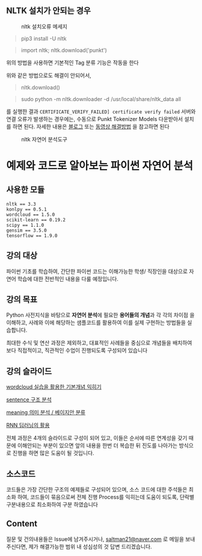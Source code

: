 
## NLTK 설치가 안되는 경우

<figure class="align-left">
  <img src="/i.stack.imgur.com/0F2k3.png" alt="">
  <figcaption>nltk 설치오류 메세지</figcaption>
</figure>


>  pip3 install -U nltk 

> import nltk; nltk.download('punkt')

위의 방법을 사용하면 기본적인 Tag 분류 기능은 작동을 한다

위와 같은 방법으로도 해결이 안되어서, 

> nltk.download()

> sudo python -m nltk.downloader -d /usr/local/share/nltk_data all

를 실행한 결과 `CERTIFICATE_VERIFY_FAILED] certificate verify failed` 서버와 연결 오류가 발생하는 경우에는, 수동으로 Punkt Tokenizer Models 다운받아서 설치를 하면 된다. 자세한 내용은 [블로그](http://pubdata.tistory.com/154) 또는 [동영상 해결방법](https://programmers.co.kr/learn/courses/21/lessons/946) 을 참고하면 된다




<figure class="align-left">
  <img src="https://static1.squarespace.com/static/538cea80e4b00f1fad490c1b/54668a77e4b00fb778d22a34/54668d8ae4b00fb778d2859c/1416007413413/NLTK.png" alt="">
  <figcaption>nltk 자연어 분석도구</figcaption>
</figure>


# 예제와 코드로 알아보는 파이썬 자연어 분석


## 사용한 모듈

    nltk == 3.3
    konlpy == 0.5.1
    wordcloud == 1.5.0
    scikit-learn == 0.19.2
    scipy == 1.1.0
    gensim == 3.5.0
    tensorflow == 1.9.0



## 강의 대상

파이썬 기초를 학습하여, 간단한 파이썬 코드는 이해가능한 학생/ 직장인을 대상으로 자연어 학습에 대한 전반적인 내용을 다룰 예정입니다.


## 강의 목표

Python 사전지식을 바탕으로 **자연어 분석**에 필요한 **용어들의 개념**과 각 각의 차이점 을 이해하고, 사례와 이에 해당하는 샘플코드를 활용하여 이를 실제 구현하는 방법들을 실습합니다.

최대한 수식 및 연산 과정은 제외하고, 대표적인 사례들을 중심으로 개념들을 배치하여 보다 직접적이고, 직관적인 수업이 진행되도록 구성되어 있습니다


## 강의 슬라이드


[wordcloud 실습을 활용한 기본개념 익히기](https://www.slideshare.net/YBkim2/1-word-cloud-108578303)

[sentence 구조 분석](https://www.slideshare.net/YBkim2/2-sentence-108578738)

[meaning 의미 분석 / 베이지안 분류](https://www.slideshare.net/YBkim2/3-108578879)

[RNN 딥러닝의 활용](https://www.slideshare.net/YBkim2/4-108579076)


전체 과정은 4개의 슬라이드로 구성이 되어 있고, 이들은 순서에 따른 연계성을 갖기 때문에 이해안되는 부분이 있으면 앞의 내용을 한번 더 복습한 뒤 진도를 나아가는 방식으로 진행을 하면 많은 도움이 될 것입니다.


## 소스코드 

코드들은 가장 간단한 구조의 예제들로 구성되어 있으며, 소스 코드에 대한 주석들은 최소화 하여, 코드들이 묶음으로써 전체 진행 Process를 익히는데 도움이 되도록, 단락별 구분내용으로 최소화하여 구분 하였습니다 


## Content

질문 및 건의내용들은 Issue에 남겨주시거나, saltman21@naver.com 로 메일을 보내주신다면, 제가 해결가능한 범위 내 성심성의 것 답변 드리겠습니다.